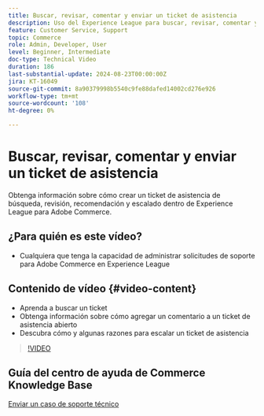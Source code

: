 ```yaml
---
title: Buscar, revisar, comentar y enviar un ticket de asistencia
description: Uso del Experience League para buscar, revisar, comentar y enviar un ticket de asistencia
feature: Customer Service, Support
topic: Commerce
role: Admin, Developer, User
level: Beginner, Intermediate
doc-type: Technical Video
duration: 186
last-substantial-update: 2024-08-23T00:00:00Z
jira: KT-16049
source-git-commit: 8a90379998b5540c9fe88dafed14002cd276e926
workflow-type: tm+mt
source-wordcount: '108'
ht-degree: 0%

---
```



# Buscar, revisar, comentar y enviar un ticket de asistencia

Obtenga información sobre cómo crear un ticket de asistencia de búsqueda, revisión, recomendación y escalado dentro de Experience League para Adobe Commerce.

## ¿Para quién es este vídeo?

* Cualquiera que tenga la capacidad de administrar solicitudes de soporte para Adobe Commerce en Experience League

## Contenido de vídeo {#video-content}

* Aprenda a buscar un ticket
* Obtenga información sobre cómo agregar un comentario a un ticket de asistencia abierto
* Descubra cómo y algunas razones para escalar un ticket de asistencia

>[!VIDEO](https://video.tv.adobe.com/v/3445314?learn=on&captions=spa)

## Guía del centro de ayuda de Commerce Knowledge Base

[Enviar un caso de soporte técnico](https://experienceleague.adobe.com/es/docs/commerce-knowledge-base/kb/help-center-guide/magento-help-center-user-guide#support-case)
